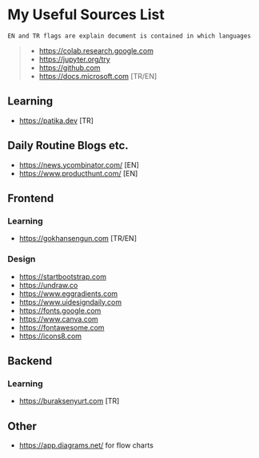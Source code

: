 # My Useful Sources List

```
EN and TR flags are explain document is contained in which languages
```


>- https://colab.research.google.com
>- https://jupyter.org/try
>- https://github.com
>- https://docs.microsoft.com [TR/EN]

## Learning

- https://patika.dev [TR]

## Daily Routine Blogs etc.

- https://news.ycombinator.com/ [EN]
- https://www.producthunt.com/ [EN]

## Frontend

### Learning

- https://gokhansengun.com [TR/EN]

### Design

- https://startbootstrap.com
- https://undraw.co
- https://www.eggradients.com
- https://www.uidesigndaily.com
- https://fonts.google.com
- https://www.canva.com
- https://fontawesome.com
- https://icons8.com

## Backend

### Learning

- https://buraksenyurt.com [TR]


## Other

- https://app.diagrams.net/ for flow charts

